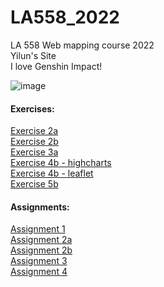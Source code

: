 # LA558_2022
LA 558 Web mapping course 2022  
Yilun's Site  
I love Genshin Impact!

![image](https://i0.hdslb.com/bfs/article/958822aa3126e450dfe5f4542c09a9b048cbd3f9.gif)


#### Exercises:  
[Exercise 2a](https://yiluny217.github.io/LA558_2022/web/ex2a.html)  
[Exercise 2b](https://yiluny217.github.io/LA558_2022/web/ex2b.html)  
[Exercise 3a](https://yiluny217.github.io/LA558_2022/web/ex3a.html)  
[Exercise 4b - highcharts](https://yiluny217.github.io/LA558_2022/web/ex4b_highchart.html)  
[Exercise 4b - leaflet](https://yiluny217.github.io/LA558_2022/web/ex4b_leaflet.html)  
[Exercise 5b](https://yiluny217.github.io/LA558_2022/web/ex5b.html)  

#### Assignments:  
[Assignment 1](https://yiluny217.github.io/LA558_2022/web/assignment1.html)  
[Assignment 2a](https://yiluny217.github.io/LA558_2022/web/assignment2a.html)  
[Assignment 2b](https://yiluny217.github.io/LA558_2022/web/assignment2b.html)  
[Assignment 3](https://yiluny217.github.io/LA558_2022/web/assignment3.html)  
[Assignment 4](https://yiluny217.github.io/LA558_2022/web/assignment4.html)  

